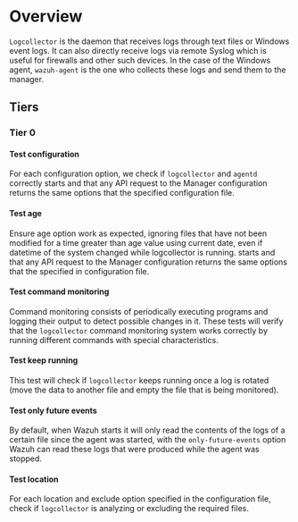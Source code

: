 # Overview

`Logcollector` is the daemon that receives logs through text files or Windows event logs. It can also
directly receive logs via remote Syslog which is useful for 
firewalls and other such devices. In the case of the Windows agent, `wazuh-agent` is the one who collects these 
logs and send them to the manager.

## Tiers
### Tier 0
#### Test configuration

For each configuration option, we check if `logcollector` and `agentd` correctly
starts and that any API request to the Manager configuration returns the same options that the specified configuration file.

#### Test age

Ensure age option work as expected, ignoring files that have not been  modified for a time greater than age 
value using current date, even if datetime of the system changed while logcollector is running.
starts and that any API request to the Manager configuration returns the same options that the specified
in configuration file.

#### Test command monitoring

Command monitoring consists of periodically executing programs and logging their output to detect 
possible changes in it. These tests will verify that the `logcollector` command monitoring system works 
correctly by running different commands with special characteristics.

#### Test keep running

This test will check if `logcollector` keeps running once a log is rotated 
(move the data to another file and empty the file that is being monitored).

#### Test only future events

By default, when Wazuh starts it will only read the contents of the logs of a certain file since 
the agent was started, with the `only-future-events` option Wazuh can read these logs that were 
produced while the agent was stopped. 

#### Test location

For each location and exclude option specified in the configuration file, check if `logcollector` is analyzing or excluding the required files.
